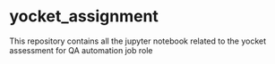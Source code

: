 # yocket_assignment
This repository  contains all the jupyter notebook related to the yocket assessment for QA automation job role
